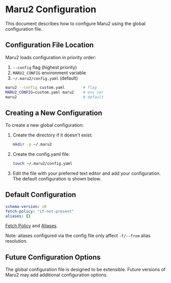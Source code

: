 # Maru2 Configuration

This document describes how to configure Maru2 using the global configuration file.

## Configuration File Location

Maru2 loads configuration in priority order:

1. `--config` flag (highest priority)
2. `MARU2_CONFIG` environment variable
3. `~/.maru2/config.yaml` (default)

```sh
maru2 --config custom.yaml        # flag
MARU2_CONFIG=custom.yaml maru2    # env var
maru2                             # default
```

## Creating a New Configuration

To create a new global configuration:

1. Create the directory if it doesn't exist:

   ```sh
   mkdir -p ~/.maru2
   ```

2. Create the config.yaml file:

   ```sh
   touch ~/.maru2/config.yaml
   ```

3. Edit the file with your preferred text editor and add your configuration. The default configuration is shown below.

## Default Configuration

```yaml
schema-version: v0
fetch-policy: "if-not-present"
aliases: {}
```

[Fetch Policy](./cli.md#fetch-policy) and [Aliases](./syntax.md#package-url-aliases).

Note: aliases configured via the config file only affect `-f/--from` alias resolution.

## Future Configuration Options

The global configuration file is designed to be extensible. Future versions of Maru2 may add additional configuration options.

